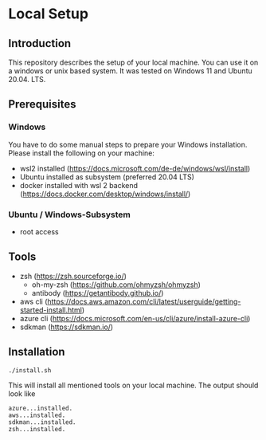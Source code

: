 # Local Setup

## Introduction

This repository describes the setup of your local machine. You can use it on a windows or unix based system. It was tested on Windows 11 and Ubuntu 20.04. LTS.

## Prerequisites

### Windows

You have to do some manual steps to prepare your Windows installation. Please install the following on your machine:

- wsl2 installed (https://docs.microsoft.com/de-de/windows/wsl/install)
- Ubuntu installed as subsystem (preferred 20.04 LTS)
- docker installed with wsl 2 backend (https://docs.docker.com/desktop/windows/install/)

### Ubuntu / Windows-Subsystem

- root access

## Tools

- zsh (https://zsh.sourceforge.io/)
    - oh-my-zsh (https://github.com/ohmyzsh/ohmyzsh)
    - antibody (https://getantibody.github.io/)
- aws cli (https://docs.aws.amazon.com/cli/latest/userguide/getting-started-install.html)
- azure cli (https://docs.microsoft.com/en-us/cli/azure/install-azure-cli)
- sdkman (https://sdkman.io/)

## Installation

```shell
./install.sh
```

This will install all mentioned tools on your local machine. The output should look like

```shell
azure...installed.
aws...installed.
sdkman...installed.
zsh...installed.
```
